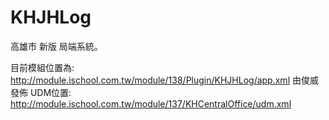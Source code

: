 KHJHLog
=======================

高雄市 新版 局端系統。

目前模組位置為:
http://module.ischool.com.tw/module/138/Plugin/KHJHLog/app.xml
由俊威發佈
UDM位置:
http://module.ischool.com.tw/module/137/KHCentralOffice/udm.xml
